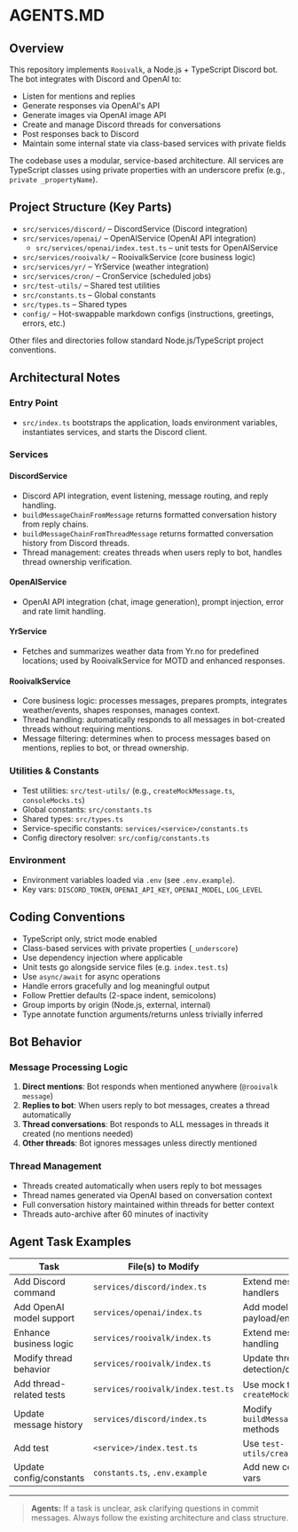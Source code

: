 # AGENTS.MD

## Overview

This repository implements `Rooivalk`, a Node.js + TypeScript Discord bot. The bot integrates with Discord and OpenAI to:

- Listen for mentions and replies
- Generate responses via OpenAI's API
- Generate images via OpenAI image API
- Create and manage Discord threads for conversations
- Post responses back to Discord
- Maintain some internal state via class-based services with private fields

The codebase uses a modular, service-based architecture. All services are TypeScript classes using private properties with an underscore prefix (e.g., `private _propertyName`).

## Project Structure (Key Parts)

- `src/services/discord/` – DiscordService (Discord integration)
- `src/services/openai/` – OpenAIService (OpenAI API integration)
  - `src/services/openai/index.test.ts` – unit tests for OpenAIService
- `src/services/rooivalk/` – RooivalkService (core business logic)
- `src/services/yr/` – YrService (weather integration)
- `src/services/cron/` – CronService (scheduled jobs)
- `src/test-utils/` – Shared test utilities
- `src/constants.ts` – Global constants
- `src/types.ts` – Shared types
- `config/` – Hot-swappable markdown configs (instructions, greetings, errors, etc.)

Other files and directories follow standard Node.js/TypeScript project conventions.

## Architectural Notes

### Entry Point

- `src/index.ts` bootstraps the application, loads environment variables, instantiates services, and starts the Discord client.

### Services

#### DiscordService
- Discord API integration, event listening, message routing, and reply handling.
- `buildMessageChainFromMessage` returns formatted conversation history from reply chains.
- `buildMessageChainFromThreadMessage` returns formatted conversation history from Discord threads.
- Thread management: creates threads when users reply to bot, handles thread ownership verification.

#### OpenAIService
- OpenAI API integration (chat, image generation), prompt injection, error and rate limit handling.

#### YrService
- Fetches and summarizes weather data from Yr.no for predefined locations; used by RooivalkService for MOTD and enhanced responses.

#### RooivalkService
- Core business logic: processes messages, prepares prompts, integrates weather/events, shapes responses, manages context.
- Thread handling: automatically responds to all messages in bot-created threads without requiring mentions.
- Message filtering: determines when to process messages based on mentions, replies to bot, or thread ownership.

### Utilities & Constants

- Test utilities: `src/test-utils/` (e.g., `createMockMessage.ts`,
  `consoleMocks.ts`)
- Global constants: `src/constants.ts`
- Shared types: `src/types.ts`
- Service-specific constants: `services/<service>/constants.ts`
- Config directory resolver: `src/config/constants.ts`

### Environment

- Environment variables loaded via `.env` (see `.env.example`).
- Key vars: `DISCORD_TOKEN`, `OPENAI_API_KEY`, `OPENAI_MODEL`, `LOG_LEVEL`

## Coding Conventions

- TypeScript only, strict mode enabled
- Class-based services with private properties (`_underscore`)
- Use dependency injection where applicable
- Unit tests go alongside service files (e.g. `index.test.ts`)
- Use `async/await` for async operations
- Handle errors gracefully and log meaningful output
- Follow Prettier defaults (2-space indent, semicolons)
- Group imports by origin (Node.js, external, internal)
- Type annotate function arguments/returns unless trivially inferred

## Bot Behavior

### Message Processing Logic
1. **Direct mentions**: Bot responds when mentioned anywhere (`@rooivalk message`)
2. **Replies to bot**: When users reply to bot messages, creates a thread automatically
3. **Thread conversations**: Bot responds to ALL messages in threads it created (no mentions needed)
4. **Other threads**: Bot ignores messages unless directly mentioned

### Thread Management
- Threads created automatically when users reply to bot messages
- Thread names generated via OpenAI based on conversation context
- Full conversation history maintained within threads for better context
- Threads auto-archive after 60 minutes of inactivity

## Agent Task Examples

| Task                         | File(s) to Modify                        | Notes                                       |
|------------------------------|------------------------------------------|---------------------------------------------|
| Add Discord command          | `services/discord/index.ts`              | Extend message/interaction handlers         |
| Add OpenAI model support     | `services/openai/index.ts`               | Add model ID, update API payload/env vars   |
| Enhance business logic       | `services/rooivalk/index.ts`             | Extend message/state handling               |
| Modify thread behavior       | `services/rooivalk/index.ts`             | Update thread detection/creation logic      |
| Add thread-related tests     | `services/rooivalk/index.test.ts`        | Use mock threads with `createMockMessage`   |
| Update message history       | `services/discord/index.ts`              | Modify `buildMessageChainFrom*` methods    |
| Add test                     | `<service>/index.test.ts`                | Use `test-utils/createMockMessage.ts`       |
| Update config/constants      | `constants.ts`, `.env.example`           | Add new constants or env vars               |

---

> **Agents:** If a task is unclear, ask clarifying questions in commit messages. Always follow the existing architecture and class structure.
